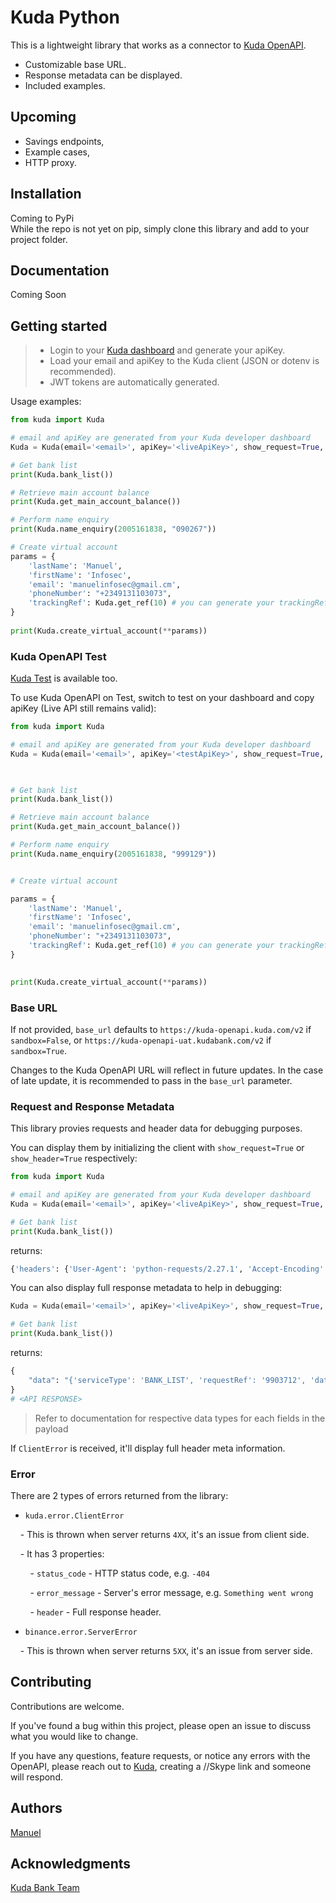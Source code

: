 # Kuda Python


This is a lightweight library that works as a connector to [Kuda OpenAPI](https://kudabank.gitbook.io/kudabank/).

- Customizable base URL.
- Response metadata can be displayed.
- Included examples.

  
## Upcoming
- Savings endpoints,
- Example cases,
- HTTP proxy.


## Installation

Coming to PyPi<br />
While the repo is not yet on pip, simply clone this library and add to your project folder.


## Documentation

Coming Soon
  

## Getting started

> - Login to your [Kuda dashboard](https://developer.kuda.com) and generate your apiKey.
> - Load your email and apiKey to the Kuda client (JSON or dotenv is recommended).
> - JWT tokens are automatically generated.


Usage examples:

```python
from kuda import Kuda

# email and apiKey are generated from your Kuda developer dashboard
Kuda = Kuda(email='<email>', apiKey='<liveApiKey>', show_request=True, sandbox=False, base_url="")

# Get bank list
print(Kuda.bank_list())

# Retrieve main account balance
print(Kuda.get_main_account_balance())

# Perform name enquiry
print(Kuda.name_enquiry(2005161838, "090267"))

# Create virtual account
params = {
    'lastName': 'Manuel',
    'firstName': 'Infosec',
    'email': 'manuelinfosec@gmail.cm',
    'phoneNumber': "+2349131103073",
    'trackingRef': Kuda.get_ref(10) # you can generate your trackingReference some other way you choose.
}
  
print(Kuda.create_virtual_account(**params))
```
  

### Kuda OpenAPI Test

[Kuda Test](https://kuda-openapi-uat.kudabank.com/v2) is available too.

To use Kuda OpenAPI on Test, switch to test on your dashboard and copy apiKey (Live API still remains valid):

```python
from kuda import Kuda

# email and apiKey are generated from your Kuda developer dashboard
Kuda = Kuda(email='<email>', apiKey='<testApiKey>', show_request=True, sandbox=False, base_url="")

  

# Get bank list
print(Kuda.bank_list())

# Retrieve main account balance
print(Kuda.get_main_account_balance())

# Perform name enquiry
print(Kuda.name_enquiry(2005161838, "999129"))


# Create virtual account

params = {
    'lastName': 'Manuel',
    'firstName': 'Infosec',
    'email': 'manuelinfosec@gmail.cm',
    'phoneNumber': "+2349131103073",
    'trackingRef': Kuda.get_ref(10) # you can generate your trackingReference some other way you choose.
}

  
print(Kuda.create_virtual_account(**params))
```


### Base URL

If not provided, `base_url` defaults to `https://kuda-openapi.kuda.com/v2` if `sandbox=False`, or `https://kuda-openapi-uat.kudabank.com/v2` if `sandbox=True`.<br/>

Changes to the Kuda OpenAPI URL will reflect in future updates. In the case of late update, it is recommended to pass in the `base_url` parameter.


### Request and Response Metadata

This library provies requests and header data for debugging purposes.

You can display them by initializing the client with `show_request=True` or `show_header=True` respectively:

```python
from kuda import Kuda

# email and apiKey are generated from your Kuda developer dashboard
Kuda = Kuda(email='<email>', apiKey='<liveApiKey>', show_request=True, show_header=True, sandbox=False, base_url="")

# Get bank list
print(Kuda.bank_list())
```

returns:

```python
{'headers': {'User-Agent': 'python-requests/2.27.1', 'Accept-Encoding': 'gzip, deflate', 'Accept': '*/*', 'Connection': 'keep-alive', 'Authorization': 'Bearer <JWT_TOKEN>', 'Content-Length': '77', 'Content-Type': 'application/json'}, 'body': {'data': '<REDACTED>', 'password': ''}}
```

You can also display full response metadata to help in debugging:

```python
Kuda = Kuda(email='<email>', apiKey='<liveApiKey>', show_request=True, sandbox=False, base_url="")

# Get bank list
print(Kuda.bank_list())
```

returns:

```python
{
    "data": "{'serviceType': 'BANK_LIST', 'requestRef': '9903712', 'data': {}}"
}
# <API RESPONSE>
```
> Refer to documentation for respective data types for each fields in the payload
 
If `ClientError` is received, it'll display full header meta information.


### Error

There are 2 types of errors returned from the library:

- `kuda.error.ClientError`

    - This is thrown when server returns `4XX`, it's an issue from client side.

    - It has 3 properties:

        - `status_code` - HTTP status code, e.g. `-404`

        - `error_message` - Server's error message, e.g. `Something went wrong`

        - `header` - Full response header.

- `binance.error.ServerError`

    - This is thrown when server returns `5XX`, it's an issue from server side.


## Contributing 

Contributions are welcome.<br/>

If you've found a bug within this project, please open an issue to discuss what you would like to change.<br/>

If you have any questions, feature requests, or notice any errors with the OpenAPI, please reach out to [Kuda](mailto:openapi@kuda.com), creating a //Skype link and someone will respond.

## Authors
[Manuel](https://twitter.com/manuelinfosec)

## Acknowledgments
[Kuda Bank Team](https://kudabank.com/)
